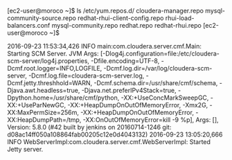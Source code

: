 [ec2-user@moroco ~]$ ls /etc/yum.repos.d/
cloudera-manager.repo  mysql-community-source.repo  redhat-rhui-client-config.repo  rhui-load-balancers.conf
mysql-community.repo   redhat.repo                  redhat-rhui.repo
[ec2-user@moroco ~]$

2016-09-23 11:53:34,426 INFO main:com.cloudera.server.cmf.Main: Starting SCM Server. JVM Args: [-Dlog4j.configuration=file:/etc/cloudera-scm-server/log4j.properties, -Dfile.encoding=UTF-8, -Dcmf.root.logger=INFO,LOGFILE, -Dcmf.log.dir=/var/log/cloudera-scm-server, -Dcmf.log.file=cloudera-scm-server.log, -Dcmf.jetty.threshhold=WARN, -Dcmf.schema.dir=/usr/share/cmf/schema, -Djava.awt.headless=true, -Djava.net.preferIPv4Stack=true, -Dpython.home=/usr/share/cmf/python, -XX:+UseConcMarkSweepGC, -XX:+UseParNewGC, -XX:+HeapDumpOnOutOfMemoryError, -Xmx2G, -XX:MaxPermSize=256m, -XX:+HeapDumpOnOutOfMemoryError, -XX:HeapDumpPath=/tmp, -XX:OnOutOfMemoryError=kill -9 %p], Args: [], Version: 5.8.0 (#42 built by jenkins on 20160714-1246 git: d08ac14ff050a108864fab00205c12e0d4043132)
2016-09-23 13:05:20,666 INFO WebServerImpl:com.cloudera.server.cmf.WebServerImpl: Started Jetty server.
